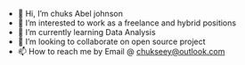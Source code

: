 - 👋 Hi, I’m chuks Abel johnson
- 👀 I’m interested to work as a freelance and hybrid positions 
- 🌱 I’m currently learning Data Analysis 
- 💞️ I’m looking to collaborate on open source project 
- 📫 How to reach me by Email @ chukseey@outlook.com

<!---
chukseey/chukseey is a ✨ special ✨ repository because its `README.md` (this file) appears on your GitHub profile.
You can click the Preview link to take a look at your changes.
--->
